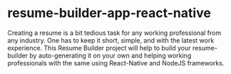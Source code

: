 # resume-builder-app-react-native
Creating a resume is a bit tedious task for any working professional from any industry.
One has to keep it short, simple, and with the latest work experience.
This Resume Builder project will help to build your resume-builder by auto-generating it on your own 
and helping working professionals with the same using React-Native and NodeJS frameworks.
